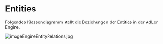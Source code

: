 # Entities

Folgendes Klassendiagramm stellt die Beziehungen der [Entities](Entity-GE.md) in der AdLer Engine.

![imageEngineEntityRelations.jpg](imageEngineEntityRelations.jpg)